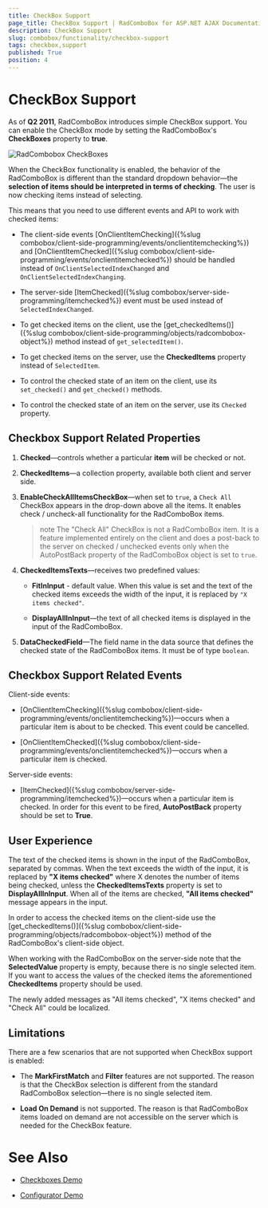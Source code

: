 ```yaml
---
title: CheckBox Support
page_title: CheckBox Support | RadComboBox for ASP.NET AJAX Documentation
description: CheckBox Support
slug: combobox/functionality/checkbox-support
tags: checkbox,support
published: True
position: 4
---
```


# CheckBox Support

As of **Q2 2011**, RadComboBox introduces simple CheckBox support. You can enable the CheckBox mode by setting the RadComboBox's **CheckBoxes** property to **true**.

![RadCombobox CheckBoxes](images/combobox_checkboxes.png)


When the CheckBox functionality is enabled, the behavior of the RadComboBox is different than the standard dropdown behavior—the **selection of items should be interpreted in terms of checking**. The user is now checking items instead of selecting.

This means that you need to use different events and API to work with checked items:

* The client-side events [OnClientItemChecking]({%slug combobox/client-side-programming/events/onclientitemchecking%}) and [OnClientItemChecked]({%slug combobox/client-side-programming/events/onclientitemchecked%}) should be handled instead of `OnClientSelectedIndexChanged` and `OnClientSelectedIndexChanging`. 

* The server-side [ItemChecked]({%slug combobox/server-side-programming/itemchecked%}) event must be used instead of `SelectedIndexChanged`.

* To get checked items on the client, use the  [get_checkedItems()]({%slug combobox/client-side-programming/objects/radcombobox-object%}) method instead of `get_selectedItem()`.

* To get checked items on the server, use the **CheckedItems** property instead of `SelectedItem`.

* To control the checked state of an item on the client, use its `set_checked()` and `get_checked()` methods.

* To control the checked state of an item on the server, use its `Checked` property.



## Checkbox Support Related Properties

1. **Checked**—controls whether a particular **item** will be checked or not.

2. **CheckedItems**—a collection property, available both client and server side.

3. **EnableCheckAllItemsCheckBox**—when set to `true`, a `Check All` CheckBox appears in the drop-down above all the items. It enables check / uncheck-all functionality for the RadComboBox items.

	>note The "Check All" CheckBox is not a RadComboBox item. It is a feature implemented entirely on the client and does a post-back to the server on checked / unchecked events only when the AutoPostBack property of the RadComboBox object is set to `true`.


4. **CheckedItemsTexts**—receives two predefined values:

	* **FitInInput** - default value. When this value is set and the text of the checked items exceeds the width of the input, it is replaced by `"X items checked"`.

	* **DisplayAllInInput**—the text of all checked items is displayed in the input of the RadComboBox.

5. **DataCheckedField**—The field name in the data source that defines the checked state of the RadComboBox items. It must be of type `boolean`.

## Checkbox Support Related Events

Client-side events:

* [OnClientItemChecking]({%slug combobox/client-side-programming/events/onclientitemchecking%})—occurs when a particular item is about to be checked. This event could be cancelled.

* [OnClientItemChecked]({%slug combobox/client-side-programming/events/onclientitemchecked%})—occurs when a particular item is checked.

Server-side events:

* [ItemChecked]({%slug combobox/server-side-programming/itemchecked%})—occurs when a particular item is checked. In order for this event to be fired, **AutoPostBack** property should be set to **True**.

## User Experience

The text of the checked items is shown in the input of the RadComboBox, separated by commas. When the text exceeds the width of the input, it is replaced by **"X items checked"** where X denotes the number of items being checked, unless the **CheckedItemsTexts** property is set to **DisplayAllInInput**. When all of the items are checked, **"All items checked"** message appears in the input.

In order to access the checked items on the client-side use the [get_checkedItems()]({%slug combobox/client-side-programming/objects/radcombobox-object%}) method of the RadComboBox's client-side object.

When working with the RadComboBox on the server-side note that the **SelectedValue** property is empty, because there is no single selected item. If you want to access the values of the checked items the aforementioned **CheckedItems** property should be used.

The newly added messages as "All items checked", "X items checked" and "Check All" could be localized.

## Limitations

There are a few scenarios that are not supported when CheckBox support is enabled:

*  The **MarkFirstMatch** and **Filter** features are not supported. The reason is that the CheckBox selection is different from the standard RadComboBox selection—there is no single selected item.

*  **Load On Demand** is not supported. The reason is that RadComboBox items loaded on demand are not accessible on the server which is needed for the CheckBox feature.


# See Also

 * [Checkboxes Demo](http://demos.telerik.com/aspnet-ajax/combobox/examples/functionality/checkboxes/defaultcs.aspx)

 * [Configurator Demo](http://demos.telerik.com/aspnet-ajax/combobox/examples/configurator/defaultcs.aspx)
